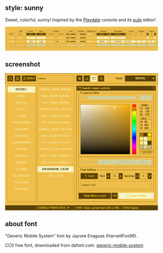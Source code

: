 style: sunny
-------------
Sweet, colorful, sunny! Inspired by the [Playdate](https://play.date/) console and its [pulp](https://play.date/pulp/) editor!

![sunny style table](style_table.png)

screenshot
-----------

![sunny style screen](screenshot.png)

about font
-----------
"Generic Mobile System" font by Jayvee Enaguas (HarvettFox96).

CC0 free font, downloaded from dafont.com: [generic-mobile-system](https://www.dafont.com/es/generic-mobile-system.font)
